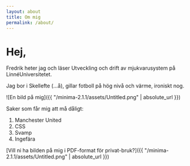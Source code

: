 ```yaml
---
layout: about
title: Om mig
permalink: /about/
---
```

# Hej,

Fredrik heter jag och läser Utveckling och drift av mjukvarusystem på LinnéUniversitetet. 

Jag bor i Skellefte (...å), gillar fotboll på hög nivå och värme, ironiskt nog.

![En bild på mig]({{ "/minima-2.1.1/assets/Untitled.png" | absolute_url }})

Saker som får mig att må dåligt:

1. Manchester United
2. CSS
3. Svamp
4. Ingefära


[Vill ni ha bilden på mig i PDF-format för privat-bruk?]({{ "/minima-2.1.1/assets/Untitled.png" | absolute_url }})
